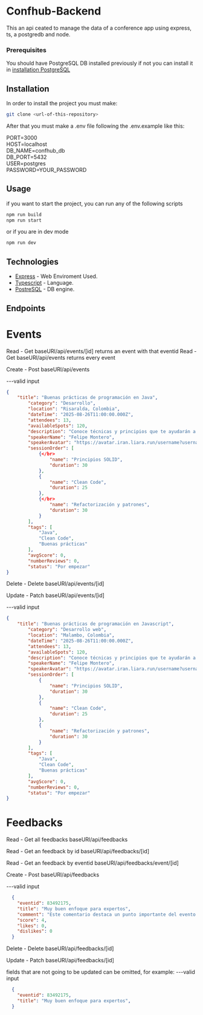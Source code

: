# Confhub-Backend
This an api ceated to manage the data of a conference app using express, ts, a postgredb and node.

### Prerequisites

You should have PostgreSQL DB installed previously if not you can install it in 
[installation PostgreSQL](https://www-postgresql-org.translate.goog/download/?_x_tr_sl=en&_x_tr_tl=es&_x_tr_hl=es&_x_tr_pto=tc) 

## Installation

In order to install the project you must make:
```bash
git clone <url-of-this-repository>
```

After that you must make a .env file following the .env.example
like this: 

PORT=3000 </br>
HOST=localhost </br>
DB_NAME=confhub_db </br>
DB_PORT=5432 </br>
USER=postgres </br>
PASSWORD=YOUR_PASSWORD </br>

## Usage

if you want to start the project, you can run any of the following scripts

```bash
npm run build
npm run start
```
or if you are in dev mode 
```bash
npm run dev
```


## Technologies

* [Express](https://expressjs.com/es/) - Web Enviroment Used.
* [Typescript](https://www.typescriptlang.org) - Language.
* [PostreSQL](https://www-postgresql-org.translate.goog/?_x_tr_sl=en&_x_tr_tl=es&_x_tr_hl=es&_x_tr_pto=tc) - DB engine.



## Endpoints

# Events

Read - Get
baseURl/api/events/\[id] returns an event with that eventid 
Read - Get
baseURl/api/events returns every event 

Create - Post
baseURl/api/events

---valid input </br>
```json
{ 
    "title": "Buenas prácticas de programación en Java",
        "category": "Desarrollo",
        "location": "Risaralda, Colombia",
        "dateTime": "2025-08-26T11:00:00.000Z",
        "attendees": 13,
        "availableSpots": 120,
        "description": "Conoce técnicas y principios que te ayudarán a escribir código más limpio, legible y mantenible en Java.",
        "speakerName": "Felipe Montero",
        "speakerAvatar": "https://avatar.iran.liara.run/username?username=Felipe+Romero",
        "sessionOrder": [
            {</br>
                "name": "Principios SOLID",
                "duration": 30
            },
            {
                "name": "Clean Code",
                "duration": 25
            },
            {</br>
                "name": "Refactorización y patrones",
                "duration": 30
            }
        ],
        "tags": [
            "Java",
            "Clean Code",
            "Buenas prácticas"
        ],
        "avgScore": 0,
        "numberReviews": 0,
        "status": "Por empezar"
}
```
Delete - Delete
baseURl/api/events/\[id]

Update - Patch 
baseURl/api/events/\[id]

---valid input </br>
```json
{ 
    "title": "Buenas prácticas de programación en Javascript",
        "category": "Desarrollo web",
        "location": "Malambo, Colombia",
        "dateTime": "2025-08-26T11:00:00.000Z",
        "attendees": 13,
        "availableSpots": 120,
        "description": "Conoce técnicas y principios que te ayudarán a escribir código más limpio, legible y mantenible en Java.",
        "speakerName": "Felipe Montero",
        "speakerAvatar": "https://avatar.iran.liara.run/username?username=Felipe+Romero",
        "sessionOrder": [
            {
                "name": "Principios SOLID",
                "duration": 30
            },
            {
                "name": "Clean Code",
                "duration": 25
            },
            {
                "name": "Refactorización y patrones",
                "duration": 30
            }
        ],
        "tags": [
            "Java",
            "Clean Code",
            "Buenas prácticas"
        ],
        "avgScore": 0,
        "numberReviews": 0,
        "status": "Por empezar"
}
```
# Feedbacks

Read - Get all feedbacks
baseURl/api/feedbacks

Read - Get an feedback by id
baseURl/api/feedbacks/\[id]

Read - Get an feedback by eventid
baseURl/api/feedbacks/event/\[id]

Create - Post
baseURl/api/feedbacks

---valid input </br>
```json
  {
    "eventid": 83492175,
    "title": "Muy buen enfoque para expertos",
    "comment": "Este comentario destaca un punto importante del evento. Sin embargo, podría beneficiarse de más ejemplos concretos o aplicaciones prácticas que permitan entenderlo mejor.",
    "score": 4,
    "likes": 0,
    "dislikes": 0
  } 
```
Delete - Delete
baseURl/api/feedbacks/\[id]

Update - Patch 
baseURl/api/feedbacks/\[id]

fields that are not going to be updated can be omitted, for example: 
---valid input </br>
```json
  {
    "eventid": 83492175,
    "title": "Muy buen enfoque para expertos",
  } 
```
